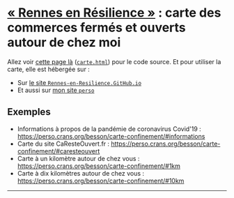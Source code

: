 # [« Rennes en Résilience »](https://rennesenresilience.home.blog/) : carte des commerces fermés et ouverts autour de chez moi

Allez voir [cette page là](carte.html) ([`carte.html`](carte.html)) pour le code source.
Et pour utiliser la carte, elle est hébergée sur :

- Sur [le site <code>Rennes-en-Resilience.GitHub.io</code>](https://rennes-en-resilience.github.io/Cartes-des-commerces-resilients/carte.html)
- Et aussi sur [mon site <code>perso</code>](https://perso.crans.org/besson/Rennes-en-Resilience/carte/carte.html?lat=48.0900364&long=-1.6286437)

## Exemples

- Informations à propos de la pandémie de coronavirus Covid'19 : https://perso.crans.org/besson/carte-confinement/#informations
- Carte du site CaResteOuvert.fr : https://perso.crans.org/besson/carte-confinement/#caresteouvert
- Carte à un kilomètre autour de chez vous : https://perso.crans.org/besson/carte-confinement/#1km
- Carte à dix kilomètres autour de chez vous : https://perso.crans.org/besson/carte-confinement/#10km

----
